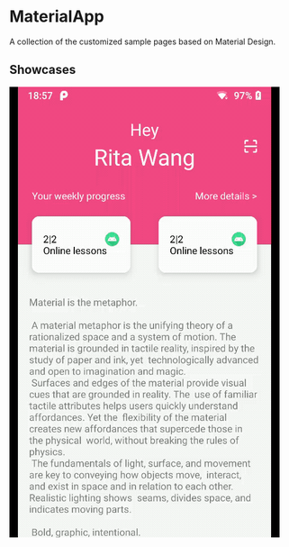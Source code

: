 # MaterialApp

A collection of the customized sample pages based on Material Design.

## Showcases

![](/showcases/scrolling_effect.gif)
